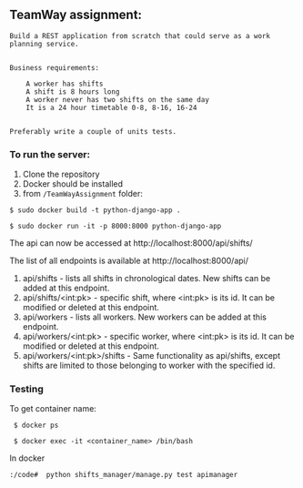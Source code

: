 <h2>TeamWay assignment:</h2>

```commandline
Build a REST application from scratch that could serve as a work planning service.


Business requirements:

    A worker has shifts
    A shift is 8 hours long
    A worker never has two shifts on the same day
    It is a 24 hour timetable 0-8, 8-16, 16-24


Preferably write a couple of units tests.
```

<h3>To run the server:</h3>

1. Clone the repository
2. Docker should be installed
3. from `/TeamWayAssignment` folder:

```console
$ sudo docker build -t python-django-app .

$ sudo docker run -it -p 8000:8000 python-django-app
```

The api can now be accessed at http://localhost:8000/api/shifts/

The list of all endpoints is available at http://localhost:8000/api/

1. api/shifts - lists all shifts in chronological dates. New shifts can be added at this endpoint.
2. api/shifts/\<int:pk\> - specific shift, where \<int:pk\> is its id. It can be modified or deleted at this endpoint.
3. api/workers - lists all workers. New workers can be added at this endpoint.
4. api/workers/\<int:pk\> - specific worker, where \<int:pk\> is its id. It can be modified or deleted at this endpoint. 
5. api/workers/\<int:pk\>/shifts - Same functionality as api/shifts, except shifts are limited to those belonging to worker with the specified id.

<h3> Testing </h3>

To get container name:
```console
 $ docker ps
```
```console
 $ docker exec -it <container_name> /bin/bash 
```
In docker
```commandline
:/code#  python shifts_manager/manage.py test apimanager
```
